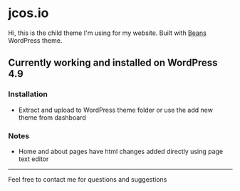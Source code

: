 # jcos.io

Hi, this is the child theme I'm using for my website.
Built with <a href="https://www.getbeans.io/">Beans</a> WordPress theme.

## Currently working and installed on WordPress 4.9

### Installation
- Extract and upload to WordPress theme folder or use the add new theme from dashboard

### Notes
- Home and about pages have html changes added directly using page text editor

---
Feel free to contact me for questions and suggestions
